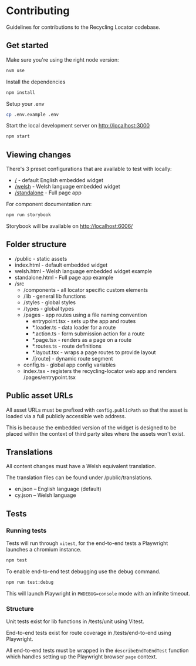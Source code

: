 # Contributing

Guidelines for contributions to the Recycling Locator codebase.

## Get started

Make sure you're using the right node version:

```bash
nvm use
```

Install the dependencies

```bash
npm install
```

Setup your .env

```bash
cp .env.example .env
```

Start the local development server on [http://localhost:3000](http://localhost:3000)

```bash
npm start
```

## Viewing changes

There's 3 preset configurations that are available to test with locally:

- [/](http://localhost:3000) - default English embedded widget
- [/welsh](http://localhost:3000/welsh) - Welsh language embedded widget
- [/standalone](http://localhost:3000/standalone) - Full page app

For component documentation run:

```bash
npm run storybook
```

Storybook will be available on [http://localhost:6006/](http://localhost:6006/)

## Folder structure

- /public - static assets
- index.html - default embedded widget
- welsh.html - Welsh language embedded widget example
- standalone.html - Full page app example
- /src
  - /components - all locator specific custom elements
  - /lib - general lib functions
  - /styles - global styles
  - /types - global types
  - /pages - app routes using a file naming convention
    - entrypoint.tsx - sets up the app and routes
    - *.loader.ts - data loader for a route
    - *.action.ts - form submission action for a route
    - *.page.tsx - renders as a page on a route
    - *.routes.ts - route definitions
    - *.layout.tsx - wraps a page routes to provide layout
    - /\[route\] - dynamic route segment
  - config.ts - global app config variables
  - index.tsx - registers the recycling-locator web app and renders /pages/entrypoint.tsx

## Public asset URLs

All asset URLs must be prefixed with `config.publicPath` so that the asset is loaded via a full publicly accessible web address.

This is because the embedded version of the widget is designed to be placed within the context of third party sites where the assets won't exist.

## Translations

All content changes must have a Welsh equivalent translation.

The translation files can be found under /public/translations.

- en.json – English language (default)
- cy.json – Welsh language

## Tests

### Running tests

Tests will run through `vitest`, for the end-to-end tests a Playwright  launches a chromium instance.

```bash
npm test
```

To enable end-to-end test debugging use the debug command.

```bash
npm run test:debug
```

This will launch Playwright in `PWDEBUG=console` mode with an infinite timeout.

### Structure

Unit tests exist for lib functions in /tests/unit using Vitest.

End-to-end tests exist for route coverage in /tests/end-to-end using Playwright.

All end-to-end tests must be wrapped in the `describeEndToEndTest` function which handles setting up the Playwright browser `page` context.
